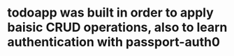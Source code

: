 # todoapp was built in order to apply baisic CRUD operations, also to learn authentication with passport-auth0
